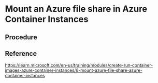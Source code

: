 # Mount an Azure file share in Azure Container Instances

## Procedure



## Reference

https://learn.microsoft.com/en-us/training/modules/create-run-container-images-azure-container-instances/6-mount-azure-file-share-azure-container-instances